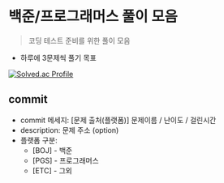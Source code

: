 # 백준/프로그래머스 풀이 모음

> 코딩 테스트 준비를 위한 풀이 모음

- 하루에 3문제씩 풀기 목표

[![Solved.ac Profile](http://mazassumnida.wtf/api/v2/generate_badge?boj=wwwwhy)](https://solved.ac/wwwwhy/)


## commit
- commit 메세지: [문제 출처(플랫폼)] 문제이름 / 난이도 / 걸린시간 
- description: 문제 주소 (option)
- 플랫폼 구분: 
  * [BOJ] - 백준 
  * [PGS] - 프로그래머스
  * [ETC] - 그외
